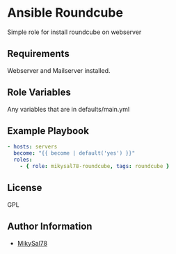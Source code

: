 Ansible Roundcube
=========

Simple role for install roundcube on webserver

Requirements
------------

Webserver and Mailserver installed.

Role Variables
--------------

Any variables that are in defaults/main.yml

Example Playbook
----------------

```yml
- hosts: servers
  become: "{{ become | default('yes') }}"
  roles:
    - { role: mikysal78-roundcube, tags: roundcube }
```

License
-------

GPL

Author Information
------------------

- [MikySal78](https://github.com/mikysal78)
